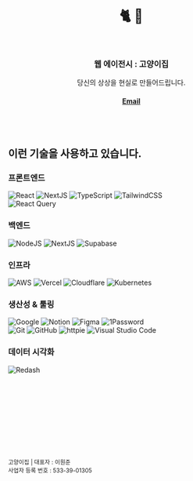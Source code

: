 <h1 align="center">
  <br />
  🐈 🏡
  <br />
  <br />
</h1>

<h3 align="center">웹 에이전시 : 고양이집</h3>

<p align="center">당신의 상상을 현실로 만들어드립니다.</p>

<h4 align="center">
  <a href="mailto:biz@cat-hou.se">Email</a>
  <!-- | <a href="https://cat-hou.se">홈페이지 (작업중)</a> -->
</h4>

<br />
<br />

## 이런 기술을 사용하고 있습니다.

### 프론트엔드

![React](https://img.shields.io/badge/React-61DAFB?style=for-the-badge&logo=react&logoColor=white)
![NextJS](https://img.shields.io/badge/nextjs-000000?style=for-the-badge&logo=next.js&logoColor=white)
![TypeScript](https://img.shields.io/badge/typescript-007ACC?style=for-the-badge&logo=typescript&logoColor=white)
![TailwindCSS](https://img.shields.io/badge/tailwindcss-06B6D4?style=for-the-badge&logo=tailwindcss&logoColor=white)
<br />
![React Query](https://img.shields.io/badge/react_query-FF4154?style=for-the-badge&logo=react-query&logoColor=white)

### 백엔드

![NodeJS](https://img.shields.io/badge/node.js-5FA04E?style=for-the-badge&logo=node.js&logoColor=white)
![NextJS](https://img.shields.io/badge/nextjs-000000?style=for-the-badge&logo=next.js&logoColor=white)
![Supabase](https://img.shields.io/badge/supabase-3FCF8E?style=for-the-badge&logo=supabase&logoColor=white)

### 인프라

![AWS](https://img.shields.io/badge/aws-232F3E?style=for-the-badge&logo=amazon-web-services&logoColor=white)
![Vercel](https://img.shields.io/badge/vercel-000000?style=for-the-badge&logo=vercel&logoColor=white)
![Cloudflare](https://img.shields.io/badge/cloudflare-F38020?style=for-the-badge&logo=cloudflare&logoColor=white)
![Kubernetes](https://img.shields.io/badge/kubernetes-326CE5?style=for-the-badge&logo=kubernetes&logoColor=white)

### 생산성 & 툴링

![Google](https://img.shields.io/badge/google-4285F4?style=for-the-badge&logo=google&logoColor=white)
![Notion](https://img.shields.io/badge/notion-000000?style=for-the-badge&logo=notion&logoColor=white)
![Figma](https://img.shields.io/badge/figma-F24E1E?style=for-the-badge&logo=figma&logoColor=white)
![1Password](https://img.shields.io/badge/1password-3B66BC?style=for-the-badge&logo=1password&logoColor=white)
<br />
![Git](https://img.shields.io/badge/git-F05033?style=for-the-badge&logo=git&logoColor=white)
![GitHub](https://img.shields.io/badge/github-121011?style=for-the-badge&logo=github&logoColor=white)
![httpie](https://img.shields.io/badge/httpie-73DC8C?style=for-the-badge&logo=httpie&logoColor=white)
![Visual Studio Code](https://img.shields.io/badge/visual_studio_code-0078D7?style=for-the-badge&logo=visual-studio-code&logoColor=white)

### 데이터 시각화

![Redash](https://img.shields.io/badge/Redash-FF7964?style=for-the-badge&logo=redash&logoColor=white)

<br />
<br />
<br />
<br />
<br />

<h2>&nbsp;</h2>

<small>
고양이집 | 대표자 : 이원준
<br />
사업자 등록 번호 : 533-39-01305
</small>
